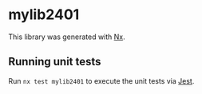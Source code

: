 # mylib2401

This library was generated with [Nx](https://nx.dev).

## Running unit tests

Run `nx test mylib2401` to execute the unit tests via [Jest](https://jestjs.io).
